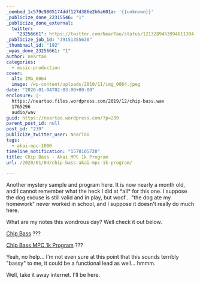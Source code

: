 ```yaml
---
_oembed_1c579c9805174ddf127d386e2b6a601a: '{{unknown}}'
_publicize_done_22315546: "1"
_publicize_done_external:
  twitter:
    "23256661": https://twitter.com/NearTao/status/1213289453994811394
_publicize_job_id: "39151355630"
_thumbnail_id: "192"
_wpas_done_23256661: "1"
author: neartao
categories:
  - music-production
cover:
  alt: IMG_0064
  image: /wp-content/uploads/2019/11/img_0064.jpeg
date: "2020-01-04T02:03:00+00:00"
enclosure: |-
  https://neartao.files.wordpress.com/2019/12/chip-bass.wav
  1765296
  audio/wav
guid: https://neartao.wordpress.com/?p=239
parent_post_id: null
post_id: "239"
publicize_twitter_user: NearTao
tags:
  - akai-mpc-1000
timeline_notification: "1578105720"
title: Chip Bass - Akai MPC 1k Program
url: /2020/01/04/chip-bass-akai-mpc-1k-program/

---
```

Another mystery sample and program here. It is now nearly a month old, and I cannot remember what the heck I did at \*all\* for this one. I suppose the dog excuse is still valid and in play, but woof... "the dog ate my homework" never worked in school, and I suppose it doesn't really do much here.

What are my notes this wondrous day? Well check it out below.

[Chip Bass](/wp-content/uploads/2019/12/chip-bass.wav) ???

[Chip Bass MPC 1k Program](/wp-content/uploads/2019/12/chip-bass-mpc-1k-program.zip) ???

Yeah, no help... I'm not even sure at this point that this sounds terribly "bassy" to me, it could be a functional lead as well... hmmm.

Well, take it away internet. I'll be here.
